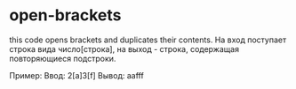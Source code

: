 # open-brackets
 this code opens brackets and duplicates their contents.
На вход поступает строка вида число[строка], на выход - строка, содержащая повторяющиеся подстроки.

Пример:
Ввод: 2[a]3[f]
Вывод: aafff
